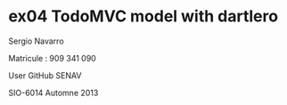ex04 TodoMVC model with dartlero
================================

Sergio Navarro 

Matricule       : 909 341 090

User GitHub SENAV

SIO-6014  Automne 2013